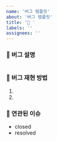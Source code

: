 ```yaml
---
name: '버그 템플릿'
about: '버그 템플릿'
title: '🐛 '
labels: ''
assignees: ''
---
```


### 🐛 버그 설명

<!-- 발생한 버그에 대해서 간단하게 설명해주세염 -->

```markdown

```

### 🧷 버그 재현 방법

<!-- 버그가 어떻게 발생했는지 step by step 으로 알려주세염 -->

1.
2.

### 🐋 연관된 이슈

<!-- 연결된 이슈 정보를 작성해주세염 -->

- closed
- resolved